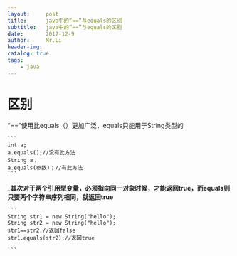 ```yaml
---
layout:     post
title:      java中的“==”与equals的区别
subtitle:   java中的“==”与equals的区别
date:       2017-12-9
author:     Mr.Li
header-img: 
catalog: true
tags:
    - java
---
```

 # 区别
  “==”使用比equals（）更加广泛，equals只能用于String类型的
  
    ```
    int a;
    a.equals();//没有此方法
    String a；
    a.equals(参数)；//有此方法
    ```
    
  _**其次对于两个引用型变量，必须指向同一对象时候，才能返回true，而equals则只要两个字符串序列相同，就返回true**
  
    ```
    String str1 = new String("hello");
    String str2 = new String("hello");
    str1==str2;//返回false
    str1.equals(str2);//返回true
    
    ```
